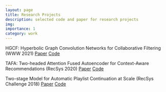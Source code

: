```yaml
---
layout: page
title: Research Projects
description: selected code and paper for research projects
img: 
importance: 1
category: work
---
```


HGCF: Hyperbolic Graph Convolution Networks for Collaborative Filtering (WWW 2021)
[Paper](http://www.cs.toronto.edu/~mvolkovs/www2021_hgcf.pdf) [Code](https://github.com/layer6ai-labs/HGCF)

TAFA: Two-headed Attention Fused Autoencoder for Context-Aware Recommendations (RecSys 2020)
[Paper](http://www.cs.toronto.edu/~mvolkovs/recsys2020_tafa.pdf) [Code](https://github.com/layer6ai-labs/TAFA)

Two-stage Model for Automatic Playlist Continuation at Scale (RecSys Challenge 2018)
[Paper](http://www.cs.toronto.edu/~mvolkovs/recsys2018_challenge.pdf) [Code](https://github.com/layer6ai-labs/RecSys2018)